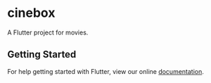 # cinebox

A Flutter project for movies.

## Getting Started

For help getting started with Flutter, view our online
[documentation](https://flutter.io/).
